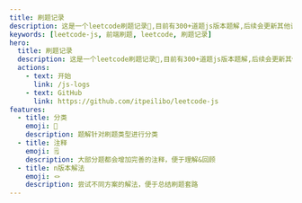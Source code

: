 ```yaml
---
title: 刷题记录
description: 这是一个leetcode刷题记录📝,目前有300+道题js版本题解,后续会更新其他语言版本,欢迎PR👋
keywords: [leetcode-js, 前端刷题, leetcode, 刷题记录]
hero:
  title: 刷题记录
  description: 这是一个leetcode刷题记录📝,目前有300+道题js版本题解,后续会更新其他语言版本,欢迎PR👋
  actions:
    - text: 开始
      link: /js-logs
    - text: GitHub
      link: https://github.com/itpeilibo/leetcode-js
features:
  - title: 分类
    emoji: 🔖
    description: 题解针对刷题类型进行分类
  - title: 注释
    emoji: 🗒
    description: 大部分题都会增加完善的注释，便于理解&回顾
  - title: n版本解法
    emoji: 🪢
    description: 尝试不同方案的解法，便于总结刷题套路
---
```

